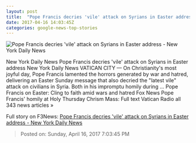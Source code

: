 ```yaml
---
layout: post
title:  "Pope Francis decries 'vile' attack on Syrians in Easter address - New York Daily News"
date: 2017-04-16 14:03:45Z
categories: google-news-top-stories
---
```


![Pope Francis decries 'vile' attack on Syrians in Easter address - New York Daily News](http://assets.nydailynews.com/polopoly_fs/1.3061383.1492346726!/img/httpImage/image._gen/derivatives/landscape_1200/vatican-pope-easter-29339-jpg.)

New York Daily News Pope Francis decries 'vile' attack on Syrians in Easter address New York Daily News VATICAN CITY — On Christianity's most joyful day, Pope Francis lamented the horrors generated by war and hatred, delivering an Easter Sunday message that also decried the "latest vile" attack on civilians in Syria. Both in his impromptu homily during ... Pope Francis on Easter: Cling to faith amid wars and hatred Fox News Pope Francis' homily at Holy Thursday Chrism Mass: Full text Vatican Radio all 343 news articles »


Full story on F3News: [Pope Francis decries 'vile' attack on Syrians in Easter address - New York Daily News](http://www.f3nws.com/n/euGYPD)

> Posted on: Sunday, April 16, 2017 7:03:45 PM
